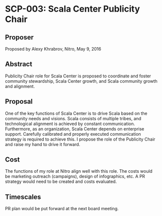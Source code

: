 # SCP-003: Scala Center Publicity Chair

## Proposer

Proposed by Alexy Khrabrov, Nitro, May 9, 2016

## Abstract

Publicity Chair role for Scala Center is proposed to coordinate and foster
community stewardship, Scala Center growth, and Scala community growth and
alignment.

## Proposal

One of the key functions of Scala Center is to drive Scala based on the
community needs and visions.  Scala consists of multiple tribes, and
technological alignment is achieved by constant communication.  Furthermore, as
an organization, Scala Center depends on enterprise support.  Carefully
calibrated and properly executed communication strategy is required to achieve
this.  I propose the role of the Publicity Chair and raise my hand to drive it
forward.

## Cost

The functions of my role at Nitro align well with this role.  The costs would
be marketing outreach (campaigns), design of infographics, etc.  A PR strategy
would need to be created and costs evaluated.

## Timescales

PR plan would be put forward at the next board meeting.
